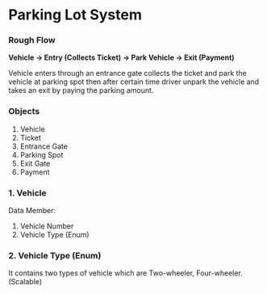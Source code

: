 # Parking Lot System

### Rough Flow

**Vehicle -> Entry (Collects Ticket) -> Park Vehicle -> Exit (Payment)**

Vehicle enters through an entrance gate collects the ticket and park the vehicle at parking spot then after certain time driver unpark the vehicle and takes an exit by paying the parking amount.

### Objects
1. Vehicle
2. Ticket
3. Entrance Gate
4. Parking Spot
5. Exit Gate
6. Payment

### 1. Vehicle

Data Member:
1. Vehicle Number
2. Vehicle Type (Enum)

### 2. Vehicle Type (Enum)
It contains two types of vehicle which are Two-wheeler, Four-wheeler. (Scalable)